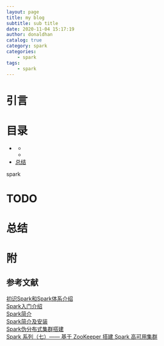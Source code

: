 ```yaml
---
layout: page
title: my blog
subtitle: sub title
date: 2020-11-04 15:17:19
author: donaldhan
catalog: true
category: spark
categories:
    - spark
tags:
    - spark
---
```


# 引言

<!-- TODO -->


# 目录
* [](#)
    * [](#)
    * [](#)
* [总结](#总结)


spark

# TODO
<!-- 
伪分布式
及分布式安装
 -->
###



###


# 总结

# 附

## 参考文献
[初识Spark和Spark体系介绍](https://zhuanlan.zhihu.com/p/66494957)    
[Spark入门介绍](https://xuchao918.github.io/2019/06/01/Spark%E5%85%A5%E9%97%A8%E4%BB%8B%E7%BB%8D/)  
[Spark简介](https://blog.csdn.net/u011204847/article/details/51010205)   
[Spark简介及安装](https://www.cnblogs.com/ssyfj/p/12489500.html)  
[Spark伪分布式集群搭建](https://www.jianshu.com/p/9622f684144d)    
[Spark 系列（七）—— 基于 ZooKeeper 搭建 Spark 高可用集群](https://juejin.im/post/5d859539f265da03913550e2)  
